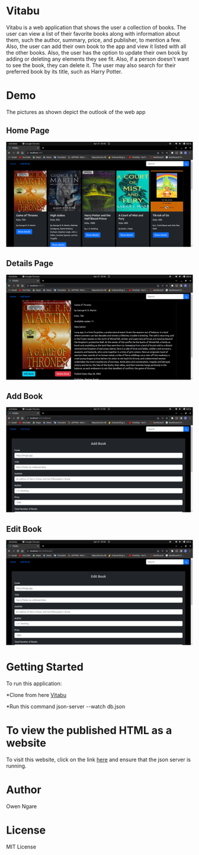 # Vitabu #
Vitabu is a web application that shows the user a collection of books. The user can view a list of their favorite books along with information about them, such the author, summary, price, and publisher, to mention a few. Also, the user can add their own book to the app and view it listed with all the other books. Also, the user has the option to update their own book by adding or deleting any elements they see fit. Also, if a person doesn't want to see the book, they can delete it. The user may also search for their preferred book by its title, such as Harry Potter.

# Demo #
The pictures as shown depict the outlook of the web app
## Home Page ##
![Home Page](./media/Homepage.png)

## Details Page ##
![Add Book](./media/Detailspage.png)

## Add Book ##
![Add Book](./media/AddBook.png)

## Edit Book ##
![Add Book](./media/editbookpage.png)


# Getting Started #
To run this application:

*Clone from here [Vitabu](https://github.com/Ngaremaina/Vitabu)

*Run this command json-server --watch db.json

# To view the published HTML as a website #
To visit this website, click on the link [here](https://vitabuapp.netlify.app/) and ensure that the json server is running.


# Author #
Owen Ngare

# License #
MIT License

